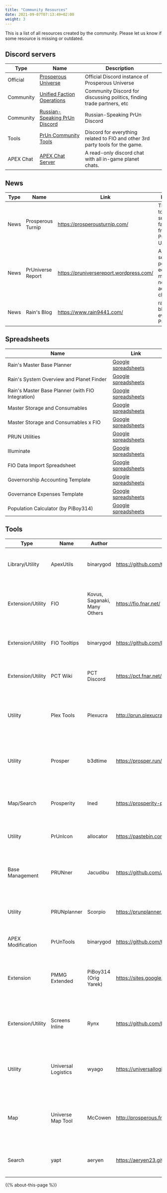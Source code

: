 ```yaml
---
title: "Community Resources"
date: 2021-09-07T07:13:49+02:00
weight: 3
---
```


This is a list of all resources created by the community. Please let us know if some resource is missing or outdated.

## Discord servers

| Type      | Name                                                           | Description                                                                   |   |
|-----------|----------------------------------------------------------------|-------------------------------------------------------------------------------|---|
| Official  | [Prosperous Universe](https://discord.com/invite/rRbqqRz)      | Official Discord instance of Prosperous Universe                              |   |
| Community | [Unified Faction Operations](https://discord.gg/vwcUJx8HHP)    | Community Discord for discussing politics, finding trade partners, etc        |   |
| Community | [Russian-Speaking PrUn Discord](https://discord.gg/uqaKf9CWHD) | Russian-Speaking PrUn Discord                                                 |   |
| Tools     | [PrUn Community Tools](https://discord.gg/XsKwwcMMNj)          | Discord for everything related to FIO and other 3rd party tools for the game. |   |
| APEX Chat | [APEX Chat Server](https://discord.gg/39629axAxG)              | A read-only discord chat with all in-game planet chats.                       |   |

## News

| Type | Name              | Link                                    | Description                                                                             |
|------|-------------------|-----------------------------------------|-----------------------------------------------------------------------------------------|
| News | Prosperous Turnip | https://prosperousturnip.com/           | The best, totally real, super not fake, news from the Prosperous Universe!              |
| News | PrUniverse Report | https://pruniversereport.wordpress.com/ | A source of serious political, economic and miscellaneous news from across the cluster. |
| News | Rain's Blog       | https://www.rain9441.com/               | rain9441's blog about everything PrUn.                                                  |

## Spreadsheets

| Name                                              | Link                                                                                                                           |
|---------------------------------------------------|--------------------------------------------------------------------------------------------------------------------------------|
| Rain's Master Base Planner                        | [Google spreadsheets](https://docs.google.com/spreadsheets/d/1OPa0RJcCT3LTUs7eVmcw2tJwP5yZ3TsQBR07GufVIlU/edit?usp=sharing)    |
| Rain's System Overview and Planet Finder          | [Google spreadsheets](https://docs.google.com/spreadsheets/d/1coW_1dmdnEZuAJNwgVOQd8TA9TEOC36igqsiDm4spq0/edit#gid=1088718272) |
| Rain's Master Base Planner (with FIO Integration) | [Google spreadsheets](https://docs.google.com/spreadsheets/d/1AT0EC3aB3SoXBIMHzqchvSw0MLD4IJdcKhPT7YzCniY/edit#gid=1884208544) |
| Master Storage and Consumables                    | [Google spreadsheets](https://docs.google.com/spreadsheets/d/1lfkW_hEUSg4mbUoCrocxRS5QOp1rGDSc5kcT10w0d9w/edit#gid=1487597491) |
| Master Storage and Consumables x FIO              | [Google spreadsheets](https://docs.google.com/spreadsheets/d/15gbWAFxbkOwQOc7hI8W4TAdhj__sLaoxRP24EY33y54/edit?usp=sharing)    |
| PRUN Utilities                                    | [Google spreadsheets](https://docs.google.com/spreadsheets/d/11IltJmi06t2RdzQDLuAalTDvuZyZ-g0MNEnC6kGSZJg/edit?usp=sharing)    |
| Illuminate                                        | [Google spreadsheets](https://docs.google.com/spreadsheets/d/1DEdjT23XCx8BmLvc_lihKkYY3qLR-HZxe5KkNqMqWWo/edit#gid=1905179033) |
| FIO Data Import Spreadsheet                       | [Google spreadsheets](https://docs.google.com/spreadsheets/d/1QBzhk9XeeCToU72pREC0V_mHBMDUg01fO2XVZDTImQc/edit?usp=sharing)    |
| Governorship Accounting Template                  | [Google spreadsheets](https://docs.google.com/spreadsheets/d/1HFc3vTyLSVDj4PyPSKrVnE3MO5a3oSb61m_0Opu8CAA/edit?usp=sharing)    |
| Governance Expenses Template                      | [Google spreadsheets](https://docs.google.com/spreadsheets/d/1yunwfdcR3CMMNKOV4snCbY5B-KvJ5Kq36xLDCFg0cp8/edit?usp=sharing)    |
| Population Calculator (by PiBoy314)               | [Google spreadsheets](https://docs.google.com/spreadsheets/d/1JO_tkU6R8d_WiPA7hVJ685WrdyJhaOxP_Q9cU-1kfNo/edit#gid=827834260)  |

## Tools

| Type              | Name                | Author                       | Link                                             | Description                                                                                    |
|-------------------|---------------------|------------------------------|--------------------------------------------------|------------------------------------------------------------------------------------------------|
| Library/Utility   | ApexUtils           | binarygod                    | https://github.com/timthedevguy/ApexUtils        | JavaScript class to assist in integrating custom code to APEX console.                         |
| Extension/Utility | FIO                 | Kovus, Saganaki, Many Others | https://fio.fnar.net/                            | Search planets, find shipping ads, see your consumable burn, and much much more.               |
| Extension/Utility | FIO Tooltips        | binarygod                    | https://github.com/Manderius/PrUn_Tooltips       | Show exchange data on inventory items on mouse-over.                                           |
| Extension/Utility | PCT Wiki            | PCT Discord                  | https://pct.fnar.net/                            | PrUn Community Tools wiki of detailed game mechanics.                                          |
| Utility           | Plex Tools          | Plexucra                     | http://prun.plexucra.de/                         | Tools for the daily work of a galactic CEO with a starmap, profit analyzer, and much more.     |
| Utility           | Prosper             | b3dtime                      | https://prosper.run/                             | A tool to visualize production chains as well as show the values of your inventory.            |
| Map/Search        | Prosperity          | Ined                         | https://prosperity-prun.netlify.app/             | Search a 2D map, find resource locations, and plot jump routes.                                |
| Utility           | PrUnIcon            | allocator                    | https://pastebin.com/aWe7XJ7a                    | Modified colors and icons for material boxes.                                                  |
| Base Management   | PRUNner             | Jacudibu                     | https://github.com/Jacudibu/PRUNner/             | Standalone base planning app to establish your empire without using spreadsheets!              |
| Utility           | PRUNplanner         | Scorpio                      | https://prunplanner.org/                         | Empire and Base Planning and Management Tool                                                   |
| APEX Modification | PrUnTools           | binarygod                    | https://github.com/timthedevguy/PrUnTools_Public | Collection of TamperMonkey APEX console mods.                                                  |
| Extension         | PMMG Extended       | PiBoy314 (Orig Yarek)        | https://sites.google.com/view/pmmgextended       | Improve and tweak the interface elements of Prosperous Universe (and more!)                    |
| Extension/Utility | Screens Inline      | Rynx                         | https://github.com/Manderius/PrUn_Addon          | Add individual screens inline as well as add preferred exchange links for material buffers.    |
| Utility           | Universal Logistics | wyago                        | https://universallogistics.app/                  | An exploratory tool for visualizing material supply chains and optimizing building profits.    |
| Map               | Universe Map Tool   | McCowen                      | http://prosperous.freecluster.eu/                | Pan and Zoom this map of systems, FTL flight paths, system and planet names and faction space. |
| Search            | yapt                | aeryen                       | https://aeryen23.github.io/yapt/                 | Search planets, info about a company & general base count.                                     |

{{% about-this-page %}}
